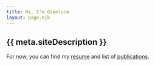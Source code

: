 ```yaml
---
title: Hi, I'm Gianluca
layout: page.njk
---
```


## {{ meta.siteDescription }}

For now, you can find my [resume](/01-resume) and list of [publications](/02-publications).


